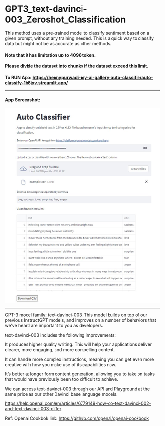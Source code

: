 # GPT3_text-davinci-003_Zeroshot_Classification

This method uses a pre-trained model to classify sentiment based on a given prompt, without any training needed.
This is a quick way to classify data but might not be as accurate as other methods.

#### Note that it has limitation up to 4096 token. 
#### Please divide the dataset into chunks if the dataset exceed this limit.


#### To RUN App: https://hennypurwadi-my-ai-gallery-auto-classifierauto-classify-1b6jxv.streamlit.app/

----------

#### App Screenshot:

![Image description](https://github.com/hennypurwadi/GPT3_text-davinci-003_Zeroshot_Classification/blob/main/Auto_Classifier_App_preview.jpg?raw=true)


---
GPT-3 model family: text-davinci-003. This model builds on top of our previous InstructGPT models, and improves on a number of behaviors that we’ve heard are important to you as developers.

text-davinci-003 includes the following improvements:

It produces higher quality writing. This will help your applications deliver clearer, more engaging, and more compelling content.

It can handle more complex instructions, meaning you can get even more creative with how you make use of its capabilities now.

It’s better at longer form content generation, allowing you to take on tasks that would have previously been too difficult to achieve.

We can access text-davinci-003 through our API and Playground at the same price as our other Davinci base language models.

https://help.openai.com/en/articles/6779149-how-do-text-davinci-002-and-text-davinci-003-differ

Ref:
Openai Cookbok link: https://github.com/openai/openai-cookbook

